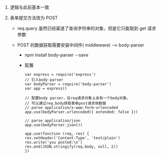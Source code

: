 1. 逻辑与此前基本一致
2. 表单提交方法改为 POST

   - req.query 虽然已经渠道了查询字符串的对象，但是它只能取到 get 请求参数
   - POST 的数据获取需要安装中间件( middleware) --> body-parser

     - npm install body-parser --save
     - 配置

       ```JS
       var express = require('express')
       // 引入body-parser
       var bodyParser = require('body-parser')
       var app = express()

       // 配置body parser，在req请求对象上会有一个body对象，
       // 可以通过req.body获取表单post请求体数据
       // parse application/x-www-form-urlencoded
       app.use(bodyParser.urlencoded({ extended: false }))

       // parse application/json
       app.use(bodyParser.json())

       app.use(function (req, res) {
       res.setHeader('Content-Type', 'text/plain')
       res.write('you posted:\n')
       res.end(JSON.stringify(req.body, null, 2))
       })

       ```
